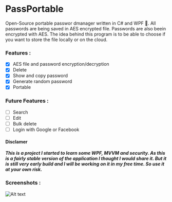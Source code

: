 # PassPortable
Open-Source portable passwor dmanager written in C# and WPF 🔐. All passwords are being saved in AES encrypted file. Passwords are also beein encrypted with AES. The idea behind this program is to be able to choose if you want to store the file locally or on the cloud. 

### Features :
- [x] AES file and password encryption/decryption 
- [x] Delete 
- [x] Show and copy password
- [x] Generate random password
- [x] Portable

### Future Features :
- [ ] Search
- [ ] Edit
- [ ] Bulk delete
- [ ] Login with Google or Facebook

#### Disclamer
***This is a project I started to learn some WPF, MVVM and security. As this is a fairly stable version of the application I thought I would share it. But it is still very early build and I will be working on it in my free time. So use it at your own risk.***

### Screenshots :

![Alt text](https://i.imgur.com/IqrwvPk.jpg "")

